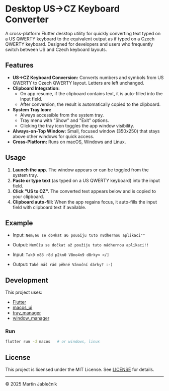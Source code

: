 # Desktop US→CZ Keyboard Converter

A cross-platform Flutter desktop utility for quickly converting text typed on a US QWERTY keyboard to the equivalent output as if typed on a Czech QWERTY keyboard. Designed for developers and users who frequently switch between US and Czech keyboard layouts.

## Features

- **US→CZ Keyboard Conversion:** Converts numbers and symbols from US QWERTY to Czech QWERTY layout. Letters are left unchanged.
- **Clipboard Integration:** 
  - On app resume, if the clipboard contains text, it is auto-filled into the input field.
  - After conversion, the result is automatically copied to the clipboard.
- **System Tray Icon:** 
  - Always accessible from the system tray.
  - Tray menu with "Show" and "Exit" options.
  - Clicking the tray icon toggles the app window visibility.
- **Always-on-Top Window:** Small, focused window (350x250) that stays above other windows for quick access.
- **Cross-Platform:** Runs on macOS, Windows and Linux.

## Usage

1. **Launch the app.** The window appears or can be toggled from the system tray.
2. **Paste or type text** (as typed on a US QWERTY keyboard) into the input field.
3. **Click "US to CZ".** The converted text appears below and is copied to your clipboard.
4. **Clipboard auto-fill:** When the app regains focus, it auto-fills the input field with clipboard text if available.

## Example

- Input: `Nem;6u se do4kat a6 pou6iju tuto n8dhernou aplikaci""`
- Output: `Nemůžu se dočkat až použiju tuto nádhernou aplikaci!!`
  
- Input: `Tak0 m83 r8d p2kn0 V8no4n9 d8rky< >/]`
- Output: `Také máš rád pěkné Vánoční dárky? :-)`

## Development

This project uses:
- [Flutter](https://flutter.dev/)
- [macos_ui](https://pub.dev/packages/macos_ui)
- [tray_manager](https://pub.dev/packages/tray_manager)
- [window_manager](https://pub.dev/packages/window_manager)

### Run

```sh
flutter run -d macos   # or windows, linux
```

## License

This project is licensed under the MIT License. See [LICENSE](LICENSE) for details.

---

© 2025 Martin Jablečník
